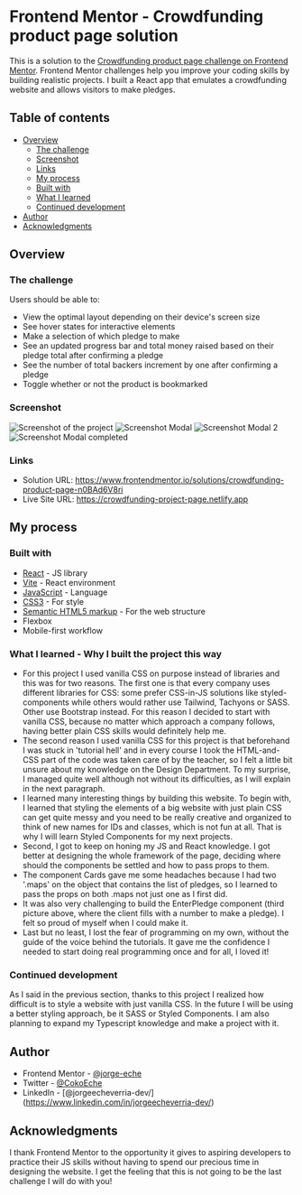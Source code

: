 # Frontend Mentor - Crowdfunding product page solution

This is a solution to the [Crowdfunding product page challenge on Frontend Mentor](https://www.frontendmentor.io/challenges/crowdfunding-product-page-7uvcZe7ZR). Frontend Mentor challenges help you improve your coding skills by building realistic projects.
I built a React app that emulates a crowdfunding website and allows visitors to make pledges.


## Table of contents

- [Overview](#overview)
  - [The challenge](#the-challenge)
  - [Screenshot](#screenshot)
  - [Links](#links)
  - [My process](#my-process)
  - [Built with](#built-with)
  - [What I learned](#what-i-learned)
  - [Continued development](#continued-development)
- [Author](#author)
- [Acknowledgments](#acknowledgments)

## Overview

### The challenge

Users should be able to:

- View the optimal layout depending on their device's screen size
- See hover states for interactive elements
- Make a selection of which pledge to make
- See an updated progress bar and total money raised based on their pledge total after confirming a pledge
- See the number of total backers increment by one after confirming a pledge
- Toggle whether or not the product is bookmarked

### Screenshot

![Screenshot of the project](./src/design/crowdfunding-screenshot.png)
![Screenshot Modal](./src/design/desktop-design-modal-default.jpg)
![Screenshot Modal 2](./src/design/desktop-design-modal-selected.jpg)
![Screenshot Modal completed](./src/design/desktop-design-modal-completed.jpg)


### Links

- Solution URL: https://www.frontendmentor.io/solutions/crowdfunding-product-page-n0BAd6V8ri
- Live Site URL: https://crowdfunding-project-page.netlify.app

## My process

### Built with

- [React](https://reactjs.org/) - JS library
- [Vite](https://vitejs.dev/) - React environment
- [JavaScript](https://developer.mozilla.org/en-US/docs/Web/JavaScript) - Language
- [CSS3](https://www.w3.org/Style/CSS/) - For style
- [Semantic HTML5 markup](https://www.w3.org/html/) - For the web structure
- Flexbox
- Mobile-first workflow

### What I learned - Why I built the project this way

- For this project I used vanilla CSS on purpose instead of libraries and this was for two reasons. The first one is that every company uses different libraries for CSS: some prefer CSS-in-JS solutions like styled-components while others would rather use Tailwind, Tachyons or SASS. Other use Bootstrap instead. For this reason I decided to start with vanilla CSS, because no matter which approach a company follows, having better plain CSS skills would definitely help me.
- The second reason I used vanilla CSS for this project is that beforehand I was stuck in 'tutorial hell' and in every course I took the HTML-and-CSS part of the code was taken care of by the teacher, so I felt a little bit unsure about my knowledge on the Design Department. To my surprise, I managed quite well although not without its difficulties, as I will explain in the next paragraph.
- I learned many interesting things by building this website. To begin with, I learned that styling the elements of a big website with just plain CSS can get quite messy and you need to be really creative and organized to think of new names for IDs and classes, which is not fun at all. That is why I will learn Styled Components for my next projects.
- Second, I got to keep on honing my JS and React knowledge. I got better at designing the whole framework of the page, deciding where should the components be settled and how to pass props to them.
- The component Cards gave me some headaches because I had two '.maps' on the object that contains the list of pledges, so I learned to pass the props on both .maps not just one as I first did.
- It was also very challenging to build the EnterPledge component (third picture above, where the client fills with a number to make a pledge). I felt so proud of myself when I could make it.
- Last but no least, I lost the fear of programming on my own, without the guide of the voice behind the tutorials. It gave me the confidence I needed to start doing real programming once and for all, I loved it!

### Continued development

As I said in the previous section, thanks to this project I realized how difficult is to style a website with just vanilla CSS. In the future I will be using a better styling approach, be it SASS or Styled Components.
I am also planning to expand my Typescript knowledge and make a project with it.

## Author

- Frontend Mentor - [@jorge-eche](https://www.frontendmentor.io/profile/jorge-eche)
- Twitter - [@CokoEche](https://twitter.com/CokoEche)
- LinkedIn - [@jorgeecheverria-dev/] (https://www.linkedin.com/in/jorgeecheverria-dev/)

## Acknowledgments

I thank Frontend Mentor to the opportunity it gives to aspiring developers to practice their JS skills without having to spend our precious time in designing the website.
I get the feeling that this is not going to be the last challenge I will do with you!

